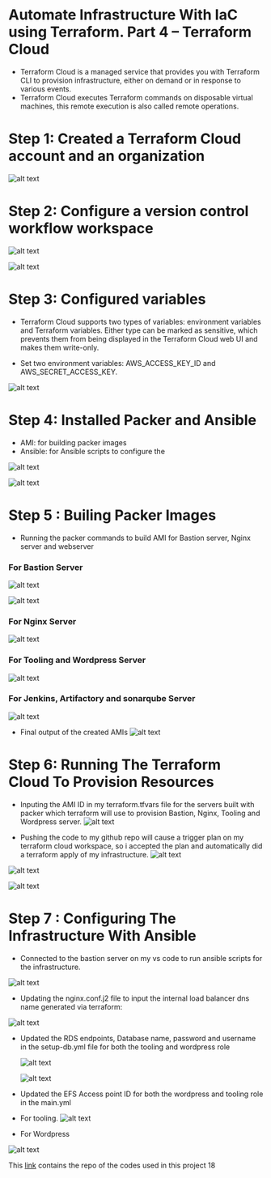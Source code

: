 # Automate Infrastructure With IaC using Terraform. Part 4 – Terraform Cloud

- Terraform Cloud is a managed service that provides you with Terraform CLI to provision infrastructure, either on demand or in response to various events.
- Terraform Cloud executes Terraform commands on disposable virtual machines, this remote execution is also called remote operations.

# Step 1: Created a Terraform Cloud account and an organization

![alt text](https://github.com/Ellawangari/DevOps-Advanced-Projects/blob/main/Imgs/prj19/3.PNG)

# Step 2: Configure a version control workflow workspace 


![alt text](https://github.com/Ellawangari/DevOps-Advanced-Projects/blob/main/Imgs/prj19/4.PNG)

![alt text](https://github.com/Ellawangari/DevOps-Advanced-Projects/blob/main/Imgs/prj19/5.PNG)

# Step 3: Configured variables
- Terraform Cloud supports two types of variables: environment variables and Terraform variables. Either type can be marked as sensitive, which prevents them from being displayed in the Terraform Cloud web UI and makes them write-only.

- Set two environment variables: AWS_ACCESS_KEY_ID and AWS_SECRET_ACCESS_KEY.

![alt text](https://github.com/Ellawangari/DevOps-Advanced-Projects/blob/main/Imgs/prj19/6.PNG)

# Step 4: Installed Packer and Ansible

- AMI: for building packer images
- Ansible: for Ansible scripts to configure the 

![alt text](https://github.com/Ellawangari/DevOps-Advanced-Projects/blob/main/Imgs/prj19/1.PNG)

![alt text](https://github.com/Ellawangari/DevOps-Advanced-Projects/blob/main/Imgs/prj19/2.PNG)

# Step 5 : Builing Packer Images

- Running the packer commands to build AMI for Bastion server, Nginx server and webserver

 ### For Bastion Server
 ![alt text](https://github.com/Ellawangari/DevOps-Advanced-Projects/blob/main/Imgs/prj19/bastionpkr1.PNG)
 
  ![alt text](https://github.com/Ellawangari/DevOps-Advanced-Projects/blob/main/Imgs/prj19/bastionpkr2.PNG)
  
 ### For Nginx Server
 
  ![alt text](https://github.com/Ellawangari/DevOps-Advanced-Projects/blob/main/Imgs/prj19/nginxami.PNG)
  
 ### For Tooling and Wordpress Server
 
   ![alt text](https://github.com/Ellawangari/DevOps-Advanced-Projects/blob/main/Imgs/prj19/webami.PNG)
   
  ### For Jenkins, Artifactory and sonarqube Server
   ![alt text](https://github.com/Ellawangari/DevOps-Advanced-Projects/blob/main/Imgs/prj19/jenkinsonarami.PNG)

 - Final output of the created AMIs
 ![alt text](https://github.com/Ellawangari/DevOps-Advanced-Projects/blob/main/Imgs/prj19/8.PNG)
 
 
# Step 6: Running The Terraform Cloud To Provision Resources
- Inputing the AMI ID in my terraform.tfvars file for the servers built with packer which terraform will use to provision Bastion, Nginx, Tooling and Wordpress server.
 ![alt text](https://github.com/Ellawangari/DevOps-Advanced-Projects/blob/main/Imgs/prj19/9.PNG)
 
 - Pushing the code to my github repo will cause a trigger plan on my terraform cloud workspace, so i accepted the plan and automatically did a terraform apply of my infrastructure.
  ![alt text](https://github.com/Ellawangari/DevOps-Advanced-Projects/blob/main/Imgs/prj19/10.PNG)
  
 ![alt text](https://github.com/Ellawangari/DevOps-Advanced-Projects/blob/main/Imgs/prj19/11.PNG)
 
 ![alt text](https://github.com/Ellawangari/DevOps-Advanced-Projects/blob/main/Imgs/prj19/12.PNG)
 
  # Step 7 : Configuring The Infrastructure With Ansible
  - Connected to the bastion  server on my vs code to run ansible scripts for the infrastructure.
  
 ![alt text](https://github.com/Ellawangari/DevOps-Advanced-Projects/blob/main/Imgs/prj19/14.PNG)
 
 - Updating the nginx.conf.j2 file to input the internal load balancer dns name generated via terraform:


 ![alt text](https://github.com/Ellawangari/DevOps-Advanced-Projects/blob/main/Imgs/prj19/15.PNG)

  
- Updated the RDS endpoints, Database name, password and username in the setup-db.yml file for both the tooling and wordpress role

  ![alt text](https://github.com/Ellawangari/DevOps-Advanced-Projects/blob/main/Imgs/prj19/16.PNG)
  
   ![alt text](https://github.com/Ellawangari/DevOps-Advanced-Projects/blob/main/Imgs/prj19/17.PNG)
  
- Updated the EFS Access point ID for both the wordpress and tooling role in the main.yml
- For tooling.
 ![alt text](https://github.com/Ellawangari/DevOps-Advanced-Projects/blob/main/Imgs/prj19/18.PNG)
- For Wordpress 

 ![alt text](https://github.com/Ellawangari/DevOps-Advanced-Projects/blob/main/Imgs/prj19/19.PNG)
 
This [link](https://github.com/Ellawangari/Terraform-Cloud) contains the repo of the codes used in this project 18

